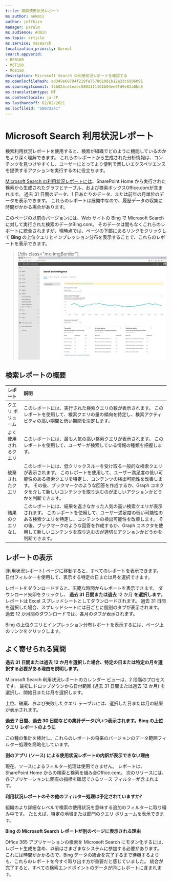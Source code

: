 ```yaml
---
title: 検索使用状況レポート
ms.author: ankmis
author: jeffkizn
manager: parulm
ms.audience: Admin
ms.topic: article
ms.service: mssearch
localization_priority: Normal
search.appverid:
- BFB160
- MET150
- MOE150
description: Microsoft Search の利用状況レポートを確認する
ms.openlocfilehash: ad349e60794f219fa757861081b12a33c6806091
ms.sourcegitcommit: 25b82bce1eaec5803111161b04ee9fd9e82a0bd8
ms.translationtype: MT
ms.contentlocale: ja-JP
ms.lasthandoff: 02/02/2021
ms.locfileid: "50072241"
---
```

# <a name="microsoft-search-usage-reports"></a>Microsoft Search 利用状況レポート

検索利用状況レポートを使用すると、検索が組織でどのように機能しているのかをより深く理解できます。 これらのレポートから生成された分析情報は、コンテンツ[](https://docs.microsoft.com/microsoftsearch/make-content-easy-to-find)を見つけやすくし、ユーザーにとってより便利で楽しいエクスペリエンスを提供するアクションを実行するのに役立ちます。

[Microsoft Search の利用状況レポートには](https://admin.microsoft.com/Adminportal/Home?#/MicrosoftSearch/insights)、SharePoint Home から実行された検索から生成されたグラフとテーブル、および検索ボックスOffice.comが含まれます。 過去 31 日間のデータ、1 日あたりのデータ、または前年の月単位のデータを表示できます。 これらのレポートは展開中なので、履歴データの収集に時間がかかる場合があります。

このページの以前のバージョンには、Web サイトの Bing で Microsoft Search に対して実行された検索のデータBing.com。 そのデータは間もなくこれらのレポートに統合されますが、現時点では、ページの下部にあるリンクをクリックして **Bing** の上位クエリとインプレッション分布を表示することで、これらのレポートを表示できます。

> [!div class="mx-imgBorder"]
> ![検索利用状況レポート ダッシュボード](media/usage-reports/usage_reports_v2.png)

## <a name="overview-of-search-reports"></a>検索レポートの概要

| レポート | 説明 |
|:-----|:-----|
|クエリ ボリューム|このレポートには、実行された検索クエリの数が表示されます。 このレポートを使用して、検索クエリの量の傾向を特定し、検索アクティビティの高い期間と低い期間を決定します。|
|よく使用されるクエリ|このレポートには、最も人気の高い検索クエリが表示されます。 このレポートを使用して、ユーザーが検索している情報の種類を把握します。|
|破棄されたクエリ|このレポートには、低クリックスルーを受け取る一般的な検索クエリが表示されます。 このレポートを使用して、ユーザー満足度の低い可能性のある検索クエリを特定し、コンテンツの検出可能性を改善します。 その後、ブックマークのような回答を作成するか、Graph コネクタを介して新しいコンテンツを取り込むのが正しいアクションかどうかを判断できます。|
|結果のクエリなし|このレポートには、結果を返さなかった人気の高い検索クエリが表示されます。 このレポートを使用して、ユーザー満足度の低い可能性のある検索クエリを特定し、コンテンツの検出可能性を改善します。 その後、ブックマークのような回答を作成するか、Graph コネクタを使用して新しいコンテンツを取り込むのが適切なアクションかどうかを判断できます。|

## <a name="viewing-reports"></a>レポートの表示

[利用状況レポート] ページに移動すると、すべてのレポートを表示できます。 日付フィルターを使用して、表示する特定の日または月を選択できます。

レポートをダウンロードすると、広範な時間からレポートを表示できます。 ダウンロード矢印をクリックし、 **過去 31 日間または過去** 12 か月 **を選択します**。 レポートは Excel スプレッドシートとしてダウンロードされます。 過去 31 日間を選択した場合、スプレッドシートには日ごとに個別のタブが表示されます。 過去 12 か月間のダウンロードでは、各月のタブが表示されます。

Bing の上位クエリとインプレッション分布レポートを表示するには、ページ上のリンクをクリックします。

## <a name="frequently-asked-questions"></a>よく寄せられる質問

**過去 31 日間または過去 12 か月を選択した場合、特定の日または特定の月を選択する必要がある理由を説明します。**

Microsoft Search 利用状況レポートのカレンダー ビューは、2 段階のプロセスです。 最初にドロップダウンから日付範囲 (過去 31 日間または過去 12 か月) を選択し、開始日または月を選択します。

上位、破棄、および失敗したクエリ テーブルには、選択した日または月の結果が表示されます。

**過去 7 日間、過去 30 日間などの集計データがいつ表示されます。Bing の上位クエリ レポートのように**

この種の集計を検討し、これらのレポートの将来のバージョンのデータ範囲フィルター処理を簡略化しています。

**別のアプリ (ソース) による使用状況レポートの内訳が表示できない理由**

現在、ソースによるフィルター処理は使用できません。 レポートは、SharePoint Home からの検索と検索を組み合Office.com。 次のリリースには、各アプリケーションに固有の指標を確認できるソース フィルターが含まれます。

**利用状況レポートのその他のフィルター処理は予定されていますか?**

組織のより詳細なレベルで検索の使用状況を意味する追加のフィルターに取り組み中です。 たとえば、特定の地域または部門のクエリ ボリュームを表示できます。

**Bing の Microsoft Search レポートが別のページに表示される理由**

Office 365 アプリケーションの検索を Microsoft Search にモダン化するには、レポート生成を含め、以前はさまざまなシステムに参加する必要があります。 これには時間がかかるので、Bing データの統合を完了するまで待機するよりも、これらのレポートを今すぐ取り出す方が重要だと感じていました。 統合が完了すると、すべての検索エンドポイントのデータが同じレポートに含まれます。
